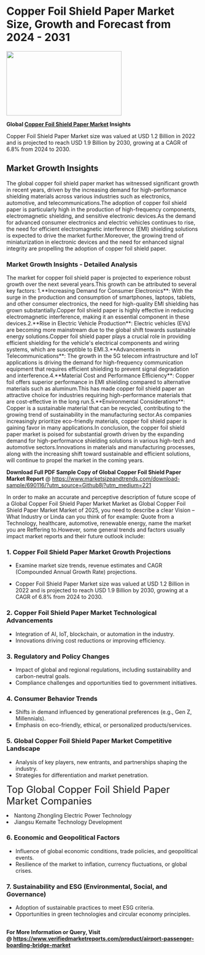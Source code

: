 <H1>Copper Foil Shield Paper Market Size, Growth and Forecast from 2024 - 2031</H1><img class="aligncenter size-medium wp-image-584254" src="https://thirdeyenews.in/wp-content/uploads/2024/09/Global-Market-Research-300x168.jpeg" alt="" width="300" height="168" /><p><strong>Global&nbsp;<a href="https://www.marketsizeandtrends.com/download-sample/690116/?utm_source=Github8j?utm_medium=221">Copper Foil Shield Paper Market</a> Insights</strong></p><p>Copper Foil Shield Paper Market size was valued at USD 1.2 Billion in 2022 and is projected to reach USD 1.9 Billion by 2030, growing at a CAGR of 6.8% from 2024 to 2030.</p><p><h2>Market Growth Insights</h2> The global copper foil shield paper market has witnessed significant growth in recent years, driven by the increasing demand for high-performance shielding materials across various industries such as electronics, automotive, and telecommunications.The adoption of copper foil shield paper is particularly high in the production of high-frequency components, electromagnetic shielding, and sensitive electronic devices.As the demand for advanced consumer electronics and electric vehicles continues to rise, the need for efficient electromagnetic interference (EMI) shielding solutions is expected to drive the market further.Moreover, the growing trend of miniaturization in electronic devices and the need for enhanced signal integrity are propelling the adoption of copper foil shield paper. <h3>Market Growth Insights - Detailed Analysis</h3> The market for copper foil shield paper is projected to experience robust growth over the next several years.This growth can be attributed to several key factors: 1.**Increasing Demand for Consumer Electronics**: With the surge in the production and consumption of smartphones, laptops, tablets, and other consumer electronics, the need for high-quality EMI shielding has grown substantially.Copper foil shield paper is highly effective in reducing electromagnetic interference, making it an essential component in these devices.2.**Rise in Electric Vehicle Production**: Electric vehicles (EVs) are becoming more mainstream due to the global shift towards sustainable energy solutions.Copper foil shield paper plays a crucial role in providing efficient shielding for the vehicle's electrical components and wiring systems, which are susceptible to EMI.3.**Advancements in Telecommunications**: The growth in the 5G telecom infrastructure and IoT applications is driving the demand for high-frequency communication equipment that requires efficient shielding to prevent signal degradation and interference.4.**Material Cost and Performance Efficiency**: Copper foil offers superior performance in EMI shielding compared to alternative materials such as aluminum.This has made copper foil shield paper an attractive choice for industries requiring high-performance materials that are cost-effective in the long run.5.**Environmental Considerations**: Copper is a sustainable material that can be recycled, contributing to the growing trend of sustainability in the manufacturing sector.As companies increasingly prioritize eco-friendly materials, copper foil shield paper is gaining favor in many applications.In conclusion, the copper foil shield paper market is poised for substantial growth driven by the expanding demand for high-performance shielding solutions in various high-tech and automotive sectors.Innovations in materials and manufacturing processes, along with the increasing shift toward sustainable and efficient solutions, will continue to propel the market in the coming years.</p><p><span class=""><strong>Download Full PDF Sample Copy of Global Copper Foil Shield Paper Market Report</strong> @ <a href="https://www.marketsizeandtrends.com/download-sample/690116/?utm_source=Github8j?utm_medium=221" target="_blank">https://www.marketsizeandtrends.com/download-sample/690116/?utm_source=Github8j?utm_medium=221</a></span></p><p>In order to make an accurate and perceptive description of future scope of a Global&nbsp;Copper Foil Shield Paper Market Market as Global&nbsp;Copper Foil Shield Paper Market Market of 2025, you need to describe a clear Vision &ndash; What Industry or Linda can you think of for example: Quote from a Technology, healthcare, automotive, renewable energy, name the market you are Reffering to.However, some general trends and factors usually impact market reports and their future outlook include:</p><h3>1.&nbsp;<strong>Copper Foil Shield Paper Market Growth Projections</strong></h3><ul><li>Examine market size trends, revenue estimates and CAGR (Compounded Annual Growth Rate) projections.</li><li><p>Copper Foil Shield Paper Market size was valued at USD 1.2 Billion in 2022 and is projected to reach USD 1.9 Billion by 2030, growing at a CAGR of 6.8% from 2024 to 2030.</p></li></ul><h3>2.&nbsp;<strong>Copper Foil Shield Paper Market Technological Advancements</strong></h3><ul><li>Integration of AI, IoT, blockchain, or automation in the industry.</li><li>Innovations driving cost reductions or improving efficiency.</li></ul><h3>3.&nbsp;<strong>Regulatory and Policy Changes</strong></h3><ul><li>Impact of global and regional regulations, including sustainability and carbon-neutral goals.</li><li>Compliance challenges and opportunities tied to government initiatives.</li></ul><h3>4.&nbsp;<strong>Consumer Behavior Trends</strong></h3><ul><li>Shifts in demand influenced by generational preferences (e.g., Gen Z, Millennials).</li><li>Emphasis on eco-friendly, ethical, or personalized products/services.</li></ul><h3>5.&nbsp;<strong>Global Copper Foil Shield Paper Market Competitive Landscape</strong></h3><ul><li>Analysis of key players, new entrants, and partnerships shaping the industry.</li><li>Strategies for differentiation and market penetration.</li></ul><p data-pm-slice="1 1 []"><span style="color: inherit; font-family: inherit; font-size: 25px;">Top Global Copper Foil Shield Paper Market Companies</span></p><div class="" data-test-id=""><p><li>Nantong Zhongling Electric Power Technology</li><li> Jiangsu Kemaite Technology Development</li></p></div><h3>6.&nbsp;<strong>Economic and Geopolitical Factors</strong></h3><ul><li>Influence of global economic conditions, trade policies, and geopolitical events.</li><li>Resilience of the market to inflation, currency fluctuations, or global crises.</li></ul><h3>7.&nbsp;<strong>Sustainability and ESG (Environmental, Social, and Governance)</strong></h3><ul><li>Adoption of sustainable practices to meet ESG criteria.</li><li>Opportunities in green technologies and circular economy principles.</li></ul><h2><strong style="font-size: 14px;">For More Information or Query, Visit @&nbsp;</strong><a style="background-color: #ffffff; font-size: 14px;" href="https://www.marketsizeandtrends.com/report/copper-foil-shield-paper-market/" target="_blank">https://www.verifiedmarketreports.com/product/airport-passenger-boarding-bridge-market</a></h2>
